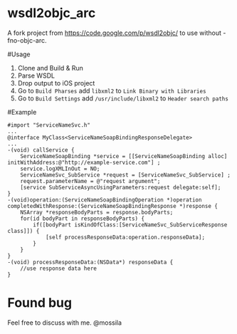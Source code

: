 wsdl2objc_arc
=============

A fork project from https://code.google.com/p/wsdl2objc/  to use without -fno-objc-arc.

#Usage
1. Clone and Build & Run
2. Parse WSDL 
3. Drop output to iOS project
4. Go to `Build Pharses` add `libxml2` to `Link Binary with Libraries`
5. Go to `Build Settings` add `/usr/include/libxml2` to `Header search paths`

#Example
```
#import "ServiceNameSvc.h"
...
@interface MyClass<ServiceNameSoapBindingResponseDelegate>
...
-(void) callService {
    ServiceNameSoapBinding *service = [[ServiceNameSoapBinding alloc] initWithAddress:@"http://example-service.com"] ;
    service.logXMLInOut = NO;
    ServiceNameSvc_SubService *request = [ServiceNameSvc_SubService] ;
    request.parameterName = @"request argument";
    [service SubServiceAsyncUsingParameters:request delegate:self];
}
-(void)operation:(ServiceNameSoapBindingOperation *)operation completedWithResponse:(ServiceNameSoapBindingResponse *)response {
    NSArray *responseBodyParts = response.bodyParts;
    for(id bodyPart in responseBodyParts) {
        if([bodyPart isKindOfClass:[ServiceNameSvc_SubServiceResponse class]]) {
            [self processResponseData:operation.responseData];
        }
    }
}
-(void) processResponseData:(NSData*) responseData {
	//use response data here
}
```

# Found bug
Feel free to discuss with me. @mossila